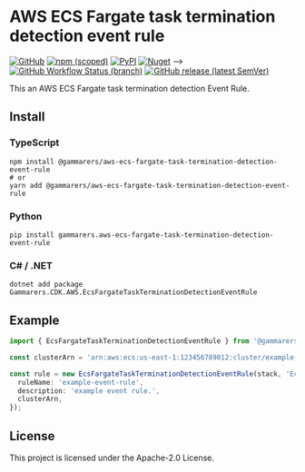 # AWS ECS Fargate task termination detection event rule

[![GitHub](https://img.shields.io/github/license/gammarers/aws-ecs-fargate-task-termination-detection-event-rule?style=flat-square)](https://github.com/gammarers/aws-ecs-fargate-task-termination-detection-event-rule/blob/main/LICENSE)
[![npm (scoped)](https://img.shields.io/npm/v/@gammarers/aws-ecs-fargate-task-termination-detection-event-rule?style=flat-square)](https://www.npmjs.com/package/@gammarers/aws-ecs-fargate-task-termination-detection-event-rule)
[![PyPI](https://img.shields.io/pypi/v/gammarers.aws-ecs-fargate-task-termination-detection-event-rule?style=flat-square)](https://pypi.org/project/gammarers.aws-ecs-fargate-task-termination-detection-event-rule/)
[![Nuget](https://img.shields.io/nuget/v/Gammarers.CDK.AWS.EcsFargateTaskTerminationDetectionEventRule?style=flat-square)](https://www.nuget.org/packages/Gammarers.CDK.AWS.EcsFargateTaskTerminationDetectionEventRule/)  -->
[![GitHub Workflow Status (branch)](https://img.shields.io/github/actions/workflow/status/gammarers/aws-ecs-fargate-task-termination-detection-event-rule/release.yml?branch=main&label=release&style=flat-square)](https://github.com/gammarers/aws-ecs-fargate-task-termination-detection-event-rule/actions/workflows/release.yml)
[![GitHub release (latest SemVer)](https://img.shields.io/github/v/release/gammarers/aws-ecs-fargate-task-termination-detection-event-rule?sort=semver&style=flat-square)](https://github.com/gammarers/aws-ecs-fargate-task-termination-detection-event-rule/releases)

This an AWS ECS Fargate task termination detection Event Rule.

## Install

### TypeScript

```shell
npm install @gammarers/aws-ecs-fargate-task-termination-detection-event-rule
# or
yarn add @gammarers/aws-ecs-fargate-task-termination-detection-event-rule
```

### Python

```shell
pip install gammarers.aws-ecs-fargate-task-termination-detection-event-rule
```

### C# / .NET

```shell
dotnet add package Gammarers.CDK.AWS.EcsFargateTaskTerminationDetectionEventRule
```

## Example

```typescript
import { EcsFargateTaskTerminationDetectionEventRule } from '@gammarers/aws-ecs-fargate-task-termination-detection-event-rule';

const clusterArn = 'arn:aws:ecs:us-east-1:123456789012:cluster/example-app-cluster';

const rule = new EcsFargateTaskTerminationDetectionEventRule(stack, 'EcsFargateTaskTerminationDetectionEventRule', {
  ruleName: 'example-event-rule',
  description: 'example event rule.',
  clusterArn,
});

```

## License

This project is licensed under the Apache-2.0 License.
